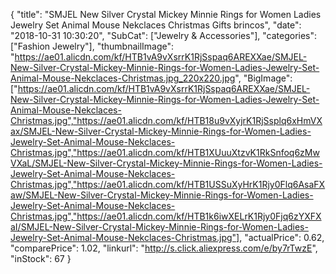 {
	"title": "SMJEL New Silver Crystal Mickey Minnie Rings for Women Ladies Jewelry Set Animal Mouse Nekclaces Christmas Gifts brincos",
	"date": "2018-10-31 10:30:20",
	"SubCat": ["Jewelry & Accessories"],
	"categories": ["Fashion Jewelry"],
	"thumbnailImage": "https://ae01.alicdn.com/kf/HTB1vA9vXsrrK1RjSspaq6AREXXae/SMJEL-New-Silver-Crystal-Mickey-Minnie-Rings-for-Women-Ladies-Jewelry-Set-Animal-Mouse-Nekclaces-Christmas.jpg_220x220.jpg",
	"BigImage": ["https://ae01.alicdn.com/kf/HTB1vA9vXsrrK1RjSspaq6AREXXae/SMJEL-New-Silver-Crystal-Mickey-Minnie-Rings-for-Women-Ladies-Jewelry-Set-Animal-Mouse-Nekclaces-Christmas.jpg","https://ae01.alicdn.com/kf/HTB18u9vXyjrK1RjSsplq6xHmVXax/SMJEL-New-Silver-Crystal-Mickey-Minnie-Rings-for-Women-Ladies-Jewelry-Set-Animal-Mouse-Nekclaces-Christmas.jpg","https://ae01.alicdn.com/kf/HTB1XUuuXtzvK1RkSnfoq6zMwVXaL/SMJEL-New-Silver-Crystal-Mickey-Minnie-Rings-for-Women-Ladies-Jewelry-Set-Animal-Mouse-Nekclaces-Christmas.jpg","https://ae01.alicdn.com/kf/HTB1USSuXyHrK1Rjy0Flq6AsaFXaw/SMJEL-New-Silver-Crystal-Mickey-Minnie-Rings-for-Women-Ladies-Jewelry-Set-Animal-Mouse-Nekclaces-Christmas.jpg","https://ae01.alicdn.com/kf/HTB1k6iwXELrK1Rjy0Fjq6zYXFXaI/SMJEL-New-Silver-Crystal-Mickey-Minnie-Rings-for-Women-Ladies-Jewelry-Set-Animal-Mouse-Nekclaces-Christmas.jpg"],
	"actualPrice": 0.62,
	"comparePrice": 1.02,
	"linkurl": "http://s.click.aliexpress.com/e/by7rTwzE",
	"inStock": 67
}
